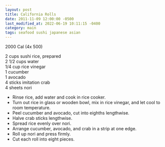 ```yaml
---
layout: post
title: California Rolls
date: 2011-11-09 12:00:00 -0500
last_modified_at: 2022-06-19 10:11:15 -0400
category: main
tags: seafood sushi japanese asian
---
```

2000 Cal (4x 500)

2 cups sushi rice, prepared  
2 1/2 cups water  
1/4 cup rice vinegar  
1 cucumber  
1 avocado  
4 sticks imitation crab  
4 sheets nori  

* Rinse rice, add water and cook in rice cooker.
* Turn out rice in glass or wooden bowl, mix in rice vinegar, and let cool to room temperature.
* Peel cucumber and avocado, cut into eighths lengthwise.
* Halve crab sticks lengthwise.
* Spread rice evenly over nori.
* Arrange cucumber, avocado, and crab in a strip at one edge.
* Roll up nori and press firmly.
* Cut each roll into eight pieces.
